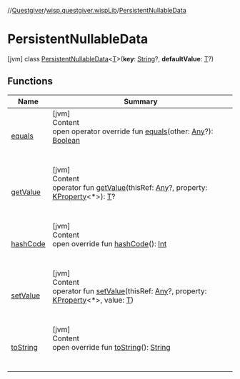 //[Questgiver](../../index.md)/[wisp.questgiver.wispLib](../index.md)/[PersistentNullableData](index.md)



# PersistentNullableData  
 [jvm] class [PersistentNullableData](index.md)<[T](index.md)>(**key**: [String](https://kotlinlang.org/api/latest/jvm/stdlib/kotlin/-string/index.html)?, **defaultValue**: [T](index.md)?)   


## Functions  
  
|  Name|  Summary| 
|---|---|
| [equals](../-words/-companion/index.md#kotlin/Any/equals/#kotlin.Any?/PointingToDeclaration/)| [jvm]  <br>Content  <br>open operator override fun [equals](../-words/-companion/index.md#kotlin/Any/equals/#kotlin.Any?/PointingToDeclaration/)(other: [Any](https://kotlinlang.org/api/latest/jvm/stdlib/kotlin/-any/index.html)?): [Boolean](https://kotlinlang.org/api/latest/jvm/stdlib/kotlin/-boolean/index.html)  <br><br><br>
| [getValue](get-value.md)| [jvm]  <br>Content  <br>operator fun [getValue](get-value.md)(thisRef: [Any](https://kotlinlang.org/api/latest/jvm/stdlib/kotlin/-any/index.html)?, property: [KProperty](https://kotlinlang.org/api/latest/jvm/stdlib/kotlin.reflect/-k-property/index.html)<*>): [T](index.md)?  <br><br><br>
| [hashCode](../-words/-companion/index.md#kotlin/Any/hashCode/#/PointingToDeclaration/)| [jvm]  <br>Content  <br>open override fun [hashCode](../-words/-companion/index.md#kotlin/Any/hashCode/#/PointingToDeclaration/)(): [Int](https://kotlinlang.org/api/latest/jvm/stdlib/kotlin/-int/index.html)  <br><br><br>
| [setValue](set-value.md)| [jvm]  <br>Content  <br>operator fun [setValue](set-value.md)(thisRef: [Any](https://kotlinlang.org/api/latest/jvm/stdlib/kotlin/-any/index.html)?, property: [KProperty](https://kotlinlang.org/api/latest/jvm/stdlib/kotlin.reflect/-k-property/index.html)<*>, value: [T](index.md))  <br><br><br>
| [toString](../-words/-companion/index.md#kotlin/Any/toString/#/PointingToDeclaration/)| [jvm]  <br>Content  <br>open override fun [toString](../-words/-companion/index.md#kotlin/Any/toString/#/PointingToDeclaration/)(): [String](https://kotlinlang.org/api/latest/jvm/stdlib/kotlin/-string/index.html)  <br><br><br>

